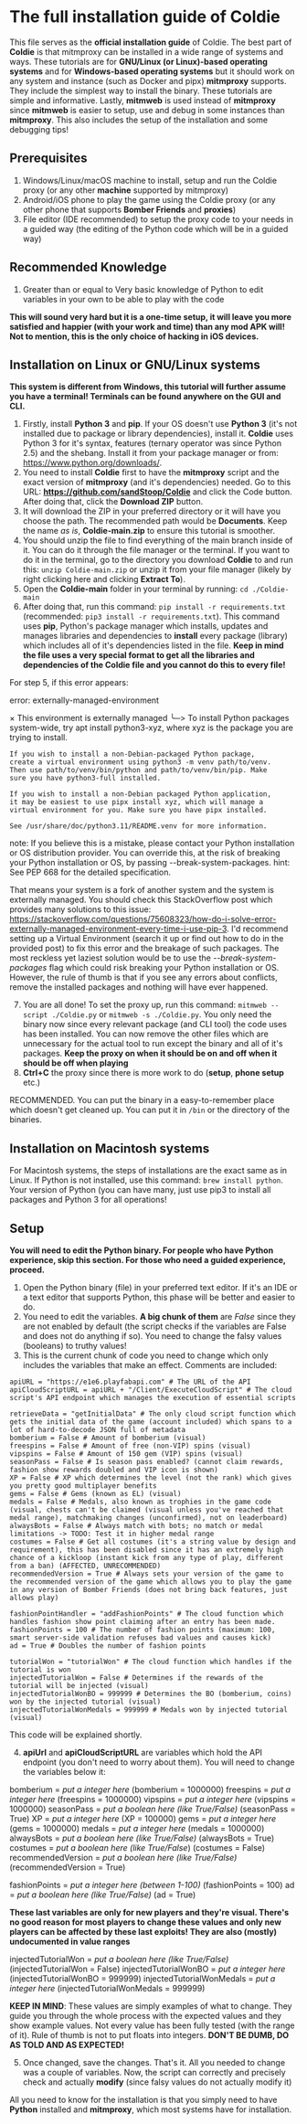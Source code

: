 # The full installation guide of Coldie

This file serves as the **official installation guide** of Coldie. The best part of **Coldie** is that mitmproxy can be installed in a wide range of systems and ways. These tutorials are for **GNU/Linux (or Linux)-based operating systems** and for **Windows-based operating systems** but it should work on any system and instance (such as Docker and pipx) **mitmproxy** supports. They include the simplest way to install the binary. These tutorials are simple and informative. Lastly, **mitmweb** is used instead of **mitmproxy** since **mitmweb** is easier to setup, use and debug in some instances than **mitmproxy**. This also includes the setup of the installation and some debugging tips!

## Prerequisites

1. Windows/Linux/macOS machine to install, setup and run the Coldie proxy (or any other **machine** supported by mitmproxy)
2. Android/iOS phone to play the game using the Coldie proxy (or any other phone that supports **Bomber Friends** and **proxies**)
3. File editor (IDE recommended) to setup the proxy code to your needs in a guided way (the editing of the Python code which will be in a guided way)

## Recommended Knowledge

1. Greater than or equal to Very basic knowledge of Python to edit variables in your own to be able to play with the code

**This will sound very hard but it is a one-time setup, it will leave you more satisfied and happier (with your work and time) than any mod APK will! Not to mention, this is the only choice of hacking in iOS devices.**

## Installation on Linux or GNU/Linux systems

**This system is different from Windows, this tutorial will further assume you have a terminal! Terminals can be found anywhere on the GUI and CLI.**

1. Firstly, install **Python 3** and **pip**. If your OS doesn't use **Python 3** (it's not installed due to package or library dependencies), install it. **Coldie** uses Python 3 for it's syntax, features (ternary operator was since Python 2.5) and the shebang. Install it from your package manager or from: https://www.python.org/downloads/.
2. You need to install **Coldie** first to have the **mitmproxy** script and the exact version of **mitmproxy** (and it's dependencies) needed. Go to this URL: **https://github.com/sandStoop/Coldie** and click the Code button. After doing that, click the **Download ZIP** button.
3. It will download the ZIP in your preferred directory or it will have you choose the path. The recommended path would be **Documents**. Keep the name *as is*, **Coldie-main.zip** to ensure this tutorial is smoother.
4. You should unzip the file to find everything of the main branch inside of it. You can do it through the file manager or the terminal. If you want to do it in the terminal, go to the directory you download **Coldie** to and run this: `unzip Coldie-main.zip` or unzip it from your file manager (likely by right clicking here and clicking **Extract To**).
5. Open the **Coldie-main** folder in your terminal by running: `cd ./Coldie-main`
6. After doing that, run this command: `pip install -r requirements.txt` (recommended: `pip3 install -r requirements.txt`). This command uses **pip**, Python's package manager which installs, updates and manages libraries and dependencies to **install** every package (library) which includes all of it's dependencies listed in the file. **Keep in mind the file uses a very special format to get all the libraries and dependencies of the Coldie file and you cannot do this to every file!**

For step 5, if this error appears:

error: externally-managed-environment

× This environment is externally managed
╰─> To install Python packages system-wide, try apt install
    python3-xyz, where xyz is the package you are trying to
    install.
    
    If you wish to install a non-Debian-packaged Python package,
    create a virtual environment using python3 -m venv path/to/venv.
    Then use path/to/venv/bin/python and path/to/venv/bin/pip. Make
    sure you have python3-full installed.
    
    If you wish to install a non-Debian packaged Python application,
    it may be easiest to use pipx install xyz, which will manage a
    virtual environment for you. Make sure you have pipx installed.
    
    See /usr/share/doc/python3.11/README.venv for more information.

note: If you believe this is a mistake, please contact your Python installation or OS distribution provider. You can override this, at the risk of breaking your Python installation or OS, by passing --break-system-packages.
hint: See PEP 668 for the detailed specification.

That means your system is a fork of another system and the system is externally managed. You should check this StackOverflow post which provides many solutions to this issue: https://stackoverflow.com/questions/75608323/how-do-i-solve-error-externally-managed-environment-every-time-i-use-pip-3. I'd recommend setting up a Virtual Environment (search it up or find out how to do in the provided post) to fix this error and the breakage of such packages. The most reckless yet laziest solution would be to use the *--break-system-packages* flag which could risk breaking your Python installation or OS. However, the rule of thumb is that if you see any errors about conflicts, remove the installed packages and nothing will have ever happened.

7. You are all done! To set the proxy up, run this command: `mitmweb --script ./Coldie.py` or `mitmweb -s ./Coldie.py`. You only need the binary now since every relevant package (and CLI tool) the code uses has been installed. You can now remove the other files which are unnecessary for the actual tool to run except the binary and all of it's packages. **Keep the proxy on when it should be on and off when it should be off when playing**
8. **Ctrl+C** the proxy since there is more work to do (**setup**, **phone setup** etc.)
   
RECOMMENDED. You can put the binary in a easy-to-remember place which doesn't get cleaned up. You can put it in `/bin` or the directory of the binaries.

## Installation on Macintosh systems

For Macintosh systems, the steps of installations are the exact same as in Linux. If Python is not installed, use this command: `brew install python`. Your version of Python (you can have many, just use pip3 to install all packages and Python 3 for all operations! 

## Setup

**You will need to edit the Python binary. For people who have Python experience, skip this section. For those who need a guided experience, proceed.**

1. Open the Python binary (file) in your preferred text editor. If it's an IDE or a text editor that supports Python, this phase will be better and easier to do.
2. You need to edit the variables. **A big chunk of them** are *False* since they are not enabled by default (the script checks if the variables are False and does not do anything if so). You need to change the falsy values (booleans) to truthy values!
3. This is the current chunk of code you need to change which only includes the variables that make an effect. Comments are included:

```
apiURL = "https://e1e6.playfabapi.com" # The URL of the API
apiCloudScriptURL = apiURL + "/Client/ExecuteCloudScript" # The cloud script's API endpoint which manages the execution of essential scripts

retrieveData = "getInitialData" # The only cloud script function which gets the initial data of the game (account included) which spans to a lot of hard-to-decode JSON full of metadata
bomberium = False # Amount of bomberium (visual)
freespins = False # Amount of free (non-VIP) spins (visual)
vipspins = False # Amount of 150 gem (VIP) spins (visual)
seasonPass = False # Is season pass enabled? (cannot claim rewards, fashion show rewards doubled and VIP icon is shown)
XP = False # XP which determines the level (not the rank) which gives you pretty good multiplayer benefits
gems = False # Gems (known as EL) (visual)
medals = False # Medals, also known as trophies in the game code (visual, chests can't be claimed (visual unless you've reached that medal range), matchmaking changes (unconfirmed), not on leaderboard) 
alwaysBots = False # Always match with bots; no match or medal limitations -> TODO: Test it in higher medal range
costumes = False # Get all costumes (it's a string value by design and requirement), this has been disabled since it has an extremely high chance of a kickloop (instant kick from any type of play, different from a ban) (AFFECTED, UNRECOMMENDED)
recommendedVersion = True # Always sets your version of the game to the recommended version of the game which allows you to play the game in any version of Bomber Friends (does not bring back features, just allows play)

fashionPointHandler = "addFashionPoints" # The cloud function which handles fashion show point claiming after an entry has been made.
fashionPoints = 100 # The number of fashion points (maximum: 100, smart server-side validation refuses bad values and causes kick)
ad = True # Doubles the number of fashion points

tutorialWon = "tutorialWon" # The cloud function which handles if the tutorial is won
injectedTutorialWon = False # Determines if the rewards of the tutorial will be injected (visual)
injectedTutorialWonBO = 999999 # Determines the BO (bomberium, coins) won by the injected tutorial (visual)
injectedTutorialWonMedals = 999999 # Medals won by injected tutorial (visual)
```

This code will be explained shortly.

4. **apiUrl** and **apiCloudScriptURL** are variables which hold the API endpoint (you don't need to worry about them). You will need to change the variables below it:

bomberium = *put a integer here* (bomberium = 1000000)
freespins = *put a integer here* (freespins = 1000000)
vipspins = *put a integer here* (vipspins = 1000000)
seasonPass = *put a boolean here (like True/False)* (seasonPass = True)
XP = *put a integer here* (XP = 100000)
gems = *put a integer here* (gems = 1000000)
medals = *put a integer here* (medals = 1000000)
alwaysBots = *put a boolean here (like True/False)* (alwaysBots = True)
costumes = *put a boolean here (like True/False*) (costumes = False)
recommendedVersion = *put a boolean here (like True/False)* (recommendedVersion = True)

fashionPoints = *put a integer here (between 1-100)* (fashionPoints = 100)
ad = *put a boolean here (like True/False)* (ad = True)

**These last variables are only for new players and they're visual. There's no good reason for most players to change these values and only new players can be affected by these last exploits! They are also (mostly) undocumented in value ranges**

injectedTutorialWon = *put a boolean here (like True/False)* (injectedTutorialWon = False)
injectedTutorialWonBO = *put a integer here* (injectedTutorialWonBO = 999999)
injectedTutorialWonMedals = *put a integer here* (injectedTutorialWonMedals = 999999)

**KEEP IN MIND**: These values are simply examples of what to change. They guide you through the whole process with the expected values and they show example values. Not every value has been fully tested (with the range of it). Rule of thumb is not to put floats into integers. **DON'T BE DUMB, DO AS TOLD AND AS EXPECTED!**

5. Once changed, save the changes. That's it. All you needed to change was a couple of variables. Now, the script can correctly and precisely check and actually **modify** (since falsy values do not actually modify it)


All you need to know for the installation is that you simply need to have **Python** installed and **mitmproxy**, which most systems have for installation.
